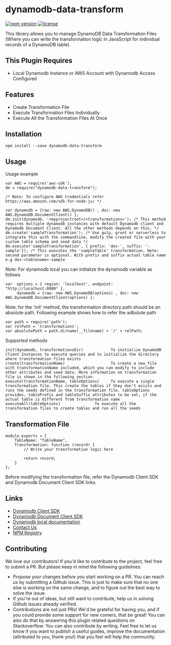 dynamodb-data-transform
=================================
[![npm version](https://badge.fury.io/js/dynamodb-data-transform.svg)](https://badge.fury.io/js/dynamodb-data-transform)
[![license](https://img.shields.io/npm/l/dynamodb-data-transform.svg)](https://www.npmjs.com/package/dynamodb-data-transform)

This library allows you to manage DynamoDB Data Transformation Files (Where you can write the transformation logic in JavaScript for individual records of a DynamoDB table).

## This Plugin Requires

* Local Dynamodb Instance or AWS Account with Dynamodb Access Configured

## Features

* Create Transformation File
* Execute Transformation Files Individually
* Execute All the Transformation Files At Once

## Installation

`npm install --save dynamodb-data-transform`

## Usage

Usage example

```
var AWS = require('aws-sdk'),
dm = require("dynamodb-data-transform");

/* Note: To configure AWS Credentials refer https://aws.amazon.com/sdk-for-node-js/ */

var dynamodb = {raw: new AWS.DynamoDB() , doc: new AWS.DynamoDB.DocumentClient() };
dm.init(dynamodb, '<myprojectroot>/<transformations>'); /* This method requires multiple dynamodb instances with default Dynamodb client and Dynamodb Document Client. All the other methods depends on this. */
dm.create('sampleTransformation'); /* Use gulp, grunt or serverless to integrate this with the commandline, modify the created file with your custom table schema and seed data */
dm.execute('sampleTransformation', { prefix: 'dev-', suffix: '-sample'}); /* This executes the 'sampleTable' transformation. Note: second parameter is optional. With prefix and suffix actual table name e.g dev-<tablename>-sample
```

Note: For dynamodb local you can initialize the dynamodb variable as follows
```
var  options = { region: 'localhost', endpoint: "http://localhost:8000" },
     dynamodb = {raw: new AWS.DynamoDB(options) , doc: new AWS.DynamoDB.DocumentClient(options) };
```

Note: for the 'init' method, the transformation directory path should be an absolute path. Following example shows how to refer the adbolute path
```
var path = require('path');
var relPath = 'transformations';
var absolutePath = path.dirname(__filename) + '/' + relPath;
```

Supported methods

```
init(dynamodb, transformationsDir)            To initialize DynamoDB Client Instances to execute queries and to initialize the directory where transformation files exists
create(transformationName)                    To create a new file with transformationName included, which you can modify to include other attributes and seed data. More information on transformation file is shown in the following section.
execute(transformationName, tableOptions)     To execute a single transformation file. This create the tables if they don't exists and runs the seeds defined in the transformation file. tableOptions provides, tablePrefix and tableSuffix attributes to be set, if the actual table is different from transformation name
executeAll(tableOptions)               To execute all the transformation files to create tables and run all the seeds
```

## Transformation File

```
module.exports = {
    TableName: "TableName",
    Transformation: function (record) {
        // Write your transformation logic here

        return record;
    }
};
```
Before modifying the transformation file, refer the Dynamodb Client SDK and Dynamodb Document Client SDK links.

## Links
* [Dynamodb Client SDK](http://docs.aws.amazon.com/AWSJavaScriptSDK/latest/AWS/DynamoDB.html#createTable-property)
* [Dynamodb Document Client SDK](http://docs.aws.amazon.com/AWSJavaScriptSDK/latest/AWS/DynamoDB/DocumentClient.html#put-property)
* [Dynamodb local documentation](http://docs.aws.amazon.com/amazondynamodb/latest/developerguide/DynamoDBLocal.html)
* [Contact Us](mailto:ashanf@99x.lk)
* [NPM Registry](https://www.npmjs.com/package/dynamodb-data-transform)

## Contributing

We love our contributors! If you'd like to contribute to the project, feel free to submit a PR. But please keep in mind the following guidelines:

* Propose your changes before you start working on a PR. You can reach us by submitting a Github issue. This is just to make sure that no one else is working on the same change, and to figure out the best way to solve the issue.
* If you're out of ideas, but still want to contribute, help us in solving Github issues already verified.
* Contributions are not just PRs! We'd be grateful for having you, and if you could provide some support for new comers, that be great! You can also do that by answering this plugin related questions on Stackoverflow.
You can also contribute by writing. Feel free to let us know if you want to publish a useful guides, improve the documentation (attributed to you, thank you!) that you feel will help the community.